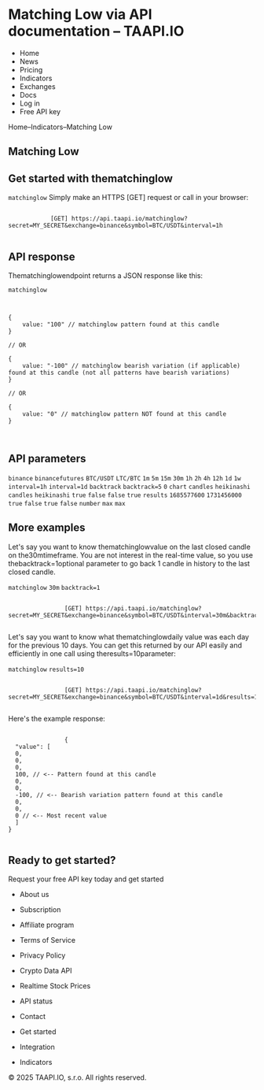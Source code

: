 # Matching Low via API documentation – TAAPI.IO

- Home
- News
- Pricing
- Indicators
- Exchanges
- Docs
- Log in
- Free API key

Home–Indicators–Matching Low


## Matching Low

## Get started with thematchinglow
`matchinglow` Simply make an HTTPS [GET] request or call in your browser:


```

			[GET] https://api.taapi.io/matchinglow?secret=MY_SECRET&exchange=binance&symbol=BTC/USDT&interval=1h
		
```

## API response
Thematchinglowendpoint returns a JSON response like this:

`matchinglow` 
```

			
{
    value: "100" // matchinglow pattern found at this candle
}
				
// OR

{
    value: "-100" // matchinglow bearish variation (if applicable) found at this candle (not all patterns have bearish variations)
}
				
// OR
				
{
    value: "0" // matchinglow pattern NOT found at this candle
}
			
		
```

## API parameters
`binance` `binancefutures` `BTC/USDT` `LTC/BTC` `1m` `5m` `15m` `30m` `1h` `2h` `4h` `12h` `1d` `1w` `interval=1h` `interval=1d` `backtrack` `backtrack=5` `0` `chart` `candles` `heikinashi` `candles` `heikinashi` `true` `false` `false` `true` `results` `1685577600` `1731456000` `true` `false` `true` `false` `number` `max` `max` 
## More examples
Let's say you want to know thematchinglowvalue on the last closed candle on the30mtimeframe. You are not interest in the real-time value, so you use thebacktrack=1optional parameter to go back 1 candle in history to the last closed candle.

`matchinglow` `30m` `backtrack=1` 
```

				[GET] https://api.taapi.io/matchinglow?secret=MY_SECRET&exchange=binance&symbol=BTC/USDT&interval=30m&backtrack=1
			
```
Let's say you want to know what thematchinglowdaily value was each day for the previous 10 days. You can get this returned by our API easily and efficiently in one call using theresults=10parameter:

`matchinglow` `results=10` 
```

				[GET] https://api.taapi.io/matchinglow?secret=MY_SECRET&exchange=binance&symbol=BTC/USDT&interval=1d&results=10
			
```
Here's the example response:


```

				{
  "value": [
  0,
  0,
  0,
  100, // <-- Pattern found at this candle
  0,
  0,
  -100, // <-- Bearish variation pattern found at this candle
  0,
  0,
  0 // <-- Most recent value 
  ]
}
			
```

## Ready to get started?
Request your free API key today and get started

- About us
- Subscription
- Affiliate program
- Terms of Service
- Privacy Policy
- Crypto Data API
- Realtime Stock Prices
- API status
- Contact

- Get started
- Integration
- Indicators

© 2025 TAAPI.IO, s.r.o. All rights reserved.


